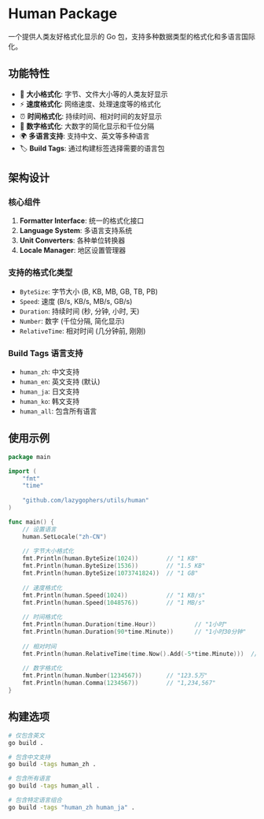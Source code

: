 # Human Package

一个提供人类友好格式化显示的 Go 包，支持多种数据类型的格式化和多语言国际化。

## 功能特性

- 📏 **大小格式化**: 字节、文件大小等的人类友好显示
- ⚡ **速度格式化**: 网络速度、处理速度等的格式化
- ⏰ **时间格式化**: 持续时间、相对时间的友好显示
- 🔢 **数字格式化**: 大数字的简化显示和千位分隔
- 🌍 **多语言支持**: 支持中文、英文等多种语言
- 🏷️ **Build Tags**: 通过构建标签选择需要的语言包

## 架构设计

### 核心组件
1. **Formatter Interface**: 统一的格式化接口
2. **Language System**: 多语言支持系统
3. **Unit Converters**: 各种单位转换器
4. **Locale Manager**: 地区设置管理器

### 支持的格式化类型
- `ByteSize`: 字节大小 (B, KB, MB, GB, TB, PB)
- `Speed`: 速度 (B/s, KB/s, MB/s, GB/s)
- `Duration`: 持续时间 (秒, 分钟, 小时, 天)
- `Number`: 数字 (千位分隔, 简化显示)
- `RelativeTime`: 相对时间 (几分钟前, 刚刚)

### Build Tags 语言支持
- `human_zh`: 中文支持
- `human_en`: 英文支持 (默认)
- `human_ja`: 日文支持
- `human_ko`: 韩文支持
- `human_all`: 包含所有语言

## 使用示例

```go
package main

import (
    "fmt"
    "time"
    
    "github.com/lazygophers/utils/human"
)

func main() {
    // 设置语言
    human.SetLocale("zh-CN")
    
    // 字节大小格式化
    fmt.Println(human.ByteSize(1024))        // "1 KB"
    fmt.Println(human.ByteSize(1536))        // "1.5 KB"
    fmt.Println(human.ByteSize(1073741824))  // "1 GB"
    
    // 速度格式化
    fmt.Println(human.Speed(1024))           // "1 KB/s"
    fmt.Println(human.Speed(1048576))        // "1 MB/s"
    
    // 时间格式化
    fmt.Println(human.Duration(time.Hour))           // "1小时"
    fmt.Println(human.Duration(90*time.Minute))      // "1小时30分钟"
    
    // 相对时间
    fmt.Println(human.RelativeTime(time.Now().Add(-5*time.Minute)))  // "5分钟前"
    
    // 数字格式化
    fmt.Println(human.Number(1234567))       // "123.5万"
    fmt.Println(human.Comma(1234567))        // "1,234,567"
}
```

## 构建选项

```bash
# 仅包含英文
go build .

# 包含中文支持
go build -tags human_zh .

# 包含所有语言
go build -tags human_all .

# 包含特定语言组合
go build -tags "human_zh human_ja" .
```